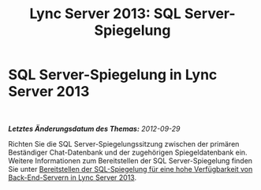 ﻿---
title: 'Lync Server 2013: SQL Server-Spiegelung'
TOCTitle: SQL Server-Spiegelung
ms:assetid: bd72965f-223b-4fc0-bd69-59d4ac886145
ms:mtpsurl: https://technet.microsoft.com/de-de/library/JJ205218(v=OCS.15)
ms:contentKeyID: 49295250
ms.date: 05/19/2016
mtps_version: v=OCS.15
ms.translationtype: HT
---

# SQL Server-Spiegelung in Lync Server 2013

 

_**Letztes Änderungsdatum des Themas:** 2012-09-29_

Richten Sie die SQL Server-Spiegelungssitzung zwischen der primären Beständiger Chat-Datenbank und der zugehörigen Spiegeldatenbank ein. Weitere Informationen zum Bereitstellen der SQL Server-Spiegelung finden Sie unter [Bereitstellen der SQL-Spiegelung für eine hohe Verfügbarkeit von Back-End-Servern in Lync Server 2013](lync-server-2013-deploying-sql-mirroring-for-back-end-server-high-availability.md).

